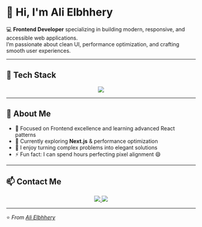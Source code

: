 # 👋 Hi, I'm Ali Elbhhery  

💻 **Frontend Developer** specializing in building modern, responsive, and accessible web applications.  
I’m passionate about clean UI, performance optimization, and crafting smooth user experiences.

---

## 🚀 Tech Stack
<p align="center">
  <img src="https://skillicons.dev/icons?i=html,css,tailwind,js,ts,react,nextjs,git,vscode" />
</p>


---

## 🧠 About Me
- 🎯 Focused on Frontend excellence and learning advanced React patterns  
- 🌱 Currently exploring **Next.js** & performance optimization  
- 🧩 I enjoy turning complex problems into elegant solutions  
- ⚡ Fun fact: I can spend hours perfecting pixel alignment 😄  

---

## 📫 Contact Me
<p align="center">
  <a href="mailto:alisoliman372005@gmail.com">
    <img src="https://img.shields.io/badge/Gmail-D14836?style=for-the-badge&logo=gmail&logoColor=white" />
  </a>
  <a href="tel:+201062264894">
    <img src="https://img.shields.io/badge/Phone-25D366?style=for-the-badge&logo=whatsapp&logoColor=white" />
  </a>
</p>

---

⭐️ *From [Ali Elbhhery](https://github.com/ali-elbhhery)*  
